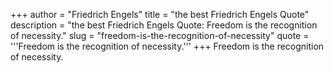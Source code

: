 +++
author = "Friedrich Engels"
title = "the best Friedrich Engels Quote"
description = "the best Friedrich Engels Quote: Freedom is the recognition of necessity."
slug = "freedom-is-the-recognition-of-necessity"
quote = '''Freedom is the recognition of necessity.'''
+++
Freedom is the recognition of necessity.
